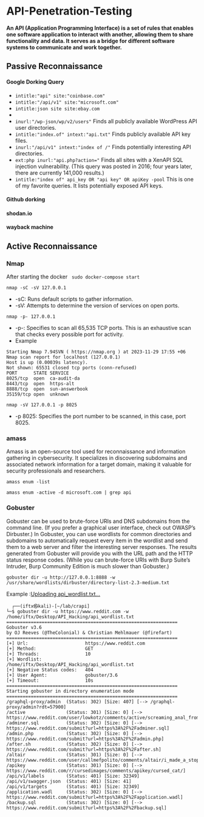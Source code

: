 # API-Penetration-Testing

**An API (Application Programming Interface) is a set of rules that enables one software application to interact with another, allowing them to share functionality and data. It serves as a bridge for different software systems to communicate and work together.**

##  Passive Reconnaissance

#### Google Dorking Query
- ```intitle:"api" site:"coinbase.com"```
- ```intitle:"/api/v1" site:"microsoft.com"```
- ```intitle:json site site:ebay.com```
- 
- ```inurl:"/wp-json/wp/v2/users"``` Finds all publicly available WordPress API user directories.
- ```intitle:"index.of" intext:"api.txt"```  Finds publicly available API key files.
- ```inurl:"/api/v1" intext:"index of /"``` Finds potentially interesting API directories.
- ```ext:php inurl:"api.php?action="``` Finds all sites with a XenAPI SQL injection vulnerability. (This query was posted in 2016; four years later, there are currently 141,000 results.)
- ```intitle:"index of" api_key OR "api key" OR apiKey -pool``` This is one of my favorite queries. It lists potentially exposed API keys.
#### Github dorking
#### shodan.io
#### wayback machine

## Active Reconnaissance
### Nmap
After starting the docker ``` sudo docker-compose start```
```
nmap -sC -sV 127.0.0.1
```
- -sC: Runs default scripts to gather information.
- -sV: Attempts to determine the version of services on open ports.
```
nmap -p- 127.0.0.1
```
- -p-: Specifies to scan all 65,535 TCP ports. This is an exhaustive scan that checks every possible port for activity.
- Example
``` └─$ nmap -p- 127.0.0.1       
Starting Nmap 7.94SVN ( https://nmap.org ) at 2023-11-29 17:55 +06
Nmap scan report for localhost (127.0.0.1)
Host is up (0.00039s latency).
Not shown: 65531 closed tcp ports (conn-refused)
PORT      STATE SERVICE
8025/tcp  open  ca-audit-da
8443/tcp  open  https-alt
8888/tcp  open  sun-answerbook
35159/tcp open  unknown

```
```
nmap -sV 127.0.0.1 -p 8025 
```
- -p 8025: Specifies the port number to be scanned, in this case, port 8025.


### amass
Amass is an open-source tool used for reconnaissance and information gathering in cybersecurity. It specializes in discovering subdomains and associated network information for a target domain, making it valuable for security professionals and researchers.
```
amass enum -list
```
```
amass enum -active -d microsoft.com | grep api
```
### Gobuster
Gobuster can be used to brute-force URIs and DNS subdomains from the command line. (If you prefer a graphical user interface, check out OWASP’s Dirbuster.) In Gobuster, you can use wordlists for common directories and subdomains to automatically request every item in the wordlist and send them to a web server and filter the interesting server responses. The results generated from Gobuster will provide you with the URL path and the HTTP status response codes. (While you can brute-force URIs with Burp Suite’s Intruder, Burp Community Edition is much slower than Gobuster.)
```
gobuster dir -u http://127.0.0.1:8888 -w /usr/share/wordlists/dirbuster/directory-list-2.3-medium.txt
```
Example :[Uploading api_wordlist.txt…]()

```
  ┌──(iftx㉿kali)-[~/lab/crapi]
└─$ gobuster dir -u https://www.reddit.com -w /home/iftx/Desktop/API_Hacking/api_wordlist.txt
===============================================================
Gobuster v3.6
by OJ Reeves (@TheColonial) & Christian Mehlmauer (@firefart)
===============================================================
[+] Url:                     https://www.reddit.com
[+] Method:                  GET
[+] Threads:                 10
[+] Wordlist:                /home/iftx/Desktop/API_Hacking/api_wordlist.txt
[+] Negative Status codes:   404
[+] User Agent:              gobuster/3.6
[+] Timeout:                 10s
===============================================================
Starting gobuster in directory enumeration mode
===============================================================
/graphql-proxy/admin  (Status: 302) [Size: 407] [--> /graphql-proxy/admin?rdt=57900]
/active               (Status: 301) [Size: 0] [--> https://www.reddit.com/user/lowkotz/comments/active/screaming_anal_from_everythingbuttcom/]                                                          
/adminer.sql          (Status: 302) [Size: 0] [--> https://www.reddit.com/submit?url=https%3A%2F%2Fadminer.sql]                                                                                         
/admin.php            (Status: 302) [Size: 0] [--> https://www.reddit.com/submit?url=https%3A%2F%2Fadmin.php]                                                                                           
/after.sh             (Status: 302) [Size: 0] [--> https://www.reddit.com/submit?url=https%3A%2F%2Fafter.sh]                                                                                            
/altair               (Status: 301) [Size: 0] [--> https://www.reddit.com/user/callmefpolito/comments/altair/i_made_a_stop_motion_animation/]                                                           
/apikey               (Status: 301) [Size: 0] [--> https://www.reddit.com/r/cursedimages/comments/apikey/cursed_cat/]                                                                                   
/api/v1/labels        (Status: 401) [Size: 32349]
/api/v1/swagger.json  (Status: 401) [Size: 41]
/api/v1/targets       (Status: 401) [Size: 32349]
/application.wadl     (Status: 302) [Size: 0] [--> https://www.reddit.com/submit?url=https%3A%2F%2Fapplication.wadl]                                                                                    
/backup.sql           (Status: 302) [Size: 0] [--> https://www.reddit.com/submit?url=https%3A%2F%2Fbackup.sql]
```                                                                               
